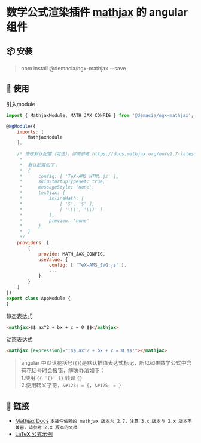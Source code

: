 # 数学公式渲染插件 [mathjax](https://www.mathjax.org/) 的 angular 组件

## 📦 安装

> npm install @demacia/ngx-mathjax --save

## 🔨 使用

引入module

``` js
import { MathjaxModule, MATH_JAX_CONFIG } from '@demacia/ngx-mathjax';

@NgModule({
    imports: [
        MathjaxModule
    ],
        
    /* 修改默认配置（可选），详情参考 https://docs.mathjax.org/en/v2.7-latest/configuration.html
     *
     *  默认配置如下：
     *  {
     *      config: [ 'TeX-AMS_HTML.js' ],
     *      skipStartupTypeset: true,
     *      messageStyle: 'none',
     *      tex2jax: {
     *          inlineMath: [
     *              [ '$', '$' ],
     *              [ '\\(', '\\)' ]
     *          ],
     *          preview: 'none'
     *      }
     *  }
     */
    providers: [
        {
            provide: MATH_JAX_CONFIG,
            useValue: {
                config: [ 'TeX-AMS_SVG.js' ],
                ...
            }
        }
    ]
})
export class AppModule {
}
```

静态表达式

``` html
<mathjax>$$ ax^2 + bx + c = 0 $$</mathjax>
```

动态表达式

``` html
<mathjax [expression]="'$$ ax^2 + bx + c = 0 $$'"></mathjax>
```

> angular 中默认花括号(`{}`)是默认插值表达式标记，所以如果数学公式中含有花括号时会报错，解决办法如下：  
> 1.使用 `{{ '{}' }}` 转译 `{}`  
> 2.使用转义字符，`&#123; = {`，`&#125; = }`

## 🔗 链接
- [Mathjax Docs](https://docs.mathjax.org/en/v2.7-latest/index.html) 
`本插件依赖的 mathjax 版本为 2.7，注意 3.x 版本与 2.x 版本不兼容，请参考 2.x 版本的文档`
- [LaTeX 公式示例](https://www.jianshu.com/p/a7fa1ed4ca20)